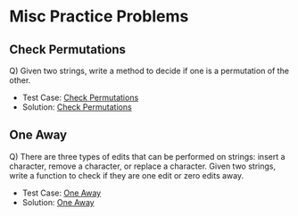 # Misc Practice Problems

## Check Permutations
Q) Given two strings, write a method to decide if one is a permutation of the other.

- Test Case: [Check Permutations](./check_permutations_test.py)
- Solution: [Check Permutations](./check_permutations.py)


## One Away
Q) There are three types of edits that can be performed on strings: insert a character, remove a character, or replace a character. Given two strings, write a function to check if they are one edit or zero edits away.

- Test Case: [One Away](./one_away_test.py)
- Solution: [One Away](./one_away.py)
